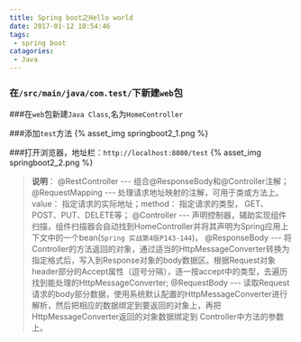 ```yaml
---
title: Spring boot之Hello world
date: 2017-01-12 10:54:46
tags: 
 - spring boot
catagories: 
 - Java
---
```


### 在`/src/main/java/com.test/`下新建`web`包

###在`web`包新建`Java Class`,名为`HomeController`

###添加`test`方法
{% asset_img springboot2_1.png %}

###打开浏览器，地址栏：`http://localhost:8080/test`
{% asset_img springboot2_2.png %}

> **说明**：
> @RestController --- 组合@ResponseBody和@Controller注解；
> @RequestMapping --- 处理请求地址映射的注解，可用于类或方法上。value：     指定请求的实际地址；method：  指定请求的类型， GET、POST、PUT、DELETE等；
> @Controller --- 声明控制器，辅助实现组件扫描，组件扫描器会自动找到HomeController并将其声明为Spring应用上下文中的一个bean(`Spring 实战第4版P143-144`)。
> @ResponseBody --- 将Controller的方法返回的对象，通过适当的HttpMessageConverter转换为指定格式后，写入到Response对象的body数据区。根据Request对象header部分的Accept属性（逗号分隔），逐一按accept中的类型，去遍历找到能处理的HttpMessageConverter;
> @RequestBody --- 读取Request请求的body部分数据，使用系统默认配置的HttpMessageConverter进行解析，然后把相应的数据绑定到要返回的对象上，再把HttpMessageConverter返回的对象数据绑定到 Controller中方法的参数上。
